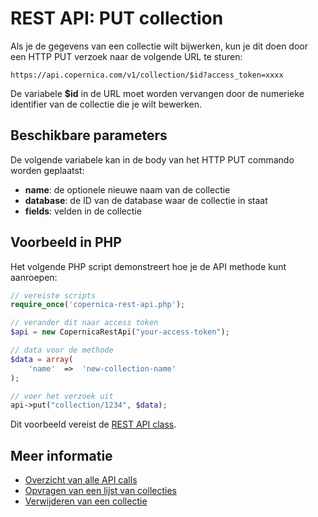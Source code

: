 # REST API: PUT collection

Als je de gegevens van een collectie wilt bijwerken,
kun je dit doen door een HTTP PUT verzoek naar de volgende URL te sturen:

`https://api.copernica.com/v1/collection/$id?access_token=xxxx`

De variabele **$id** in de URL moet worden vervangen door de numerieke identifier
van de collectie die je wilt bewerken.


## Beschikbare parameters

De volgende variabele kan in de body van het HTTP PUT commando worden
geplaatst:

* **name**: de optionele nieuwe naam van de collectie
* **database**: de ID van de database waar de collectie in staat
* **fields**: velden in de collectie


## Voorbeeld in PHP

Het volgende PHP script demonstreert hoe je de API methode kunt aanroepen:

```php
// vereiste scripts
require_once('copernica-rest-api.php');

// verander dit naar access token
$api = new CopernicaRestApi("your-access-token");

// data voor de methode
$data = array(
    'name'  =>  'new-collection-name'
);

// voer het verzoek uit
api->put("collection/1234", $data);
```

Dit voorbeeld vereist de [REST API class](rest-php).


## Meer informatie

* [Overzicht van alle API calls](rest-api)
* [Opvragen van een lijst van collecties](rest-get-databases-collections)
* [Verwijderen van een collectie](rest-delete-collection)
